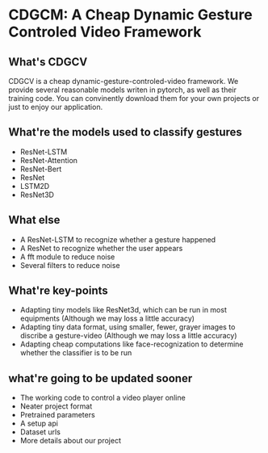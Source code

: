 # CDGCM: A Cheap Dynamic Gesture Controled Video Framework

## What's CDGCV
  CDGCV is a cheap dynamic-gesture-controled-video framework. We provide several reasonable models writen in pytorch, as well as their training code. You can convinently download them for your own projects or just to enjoy our application.

## What're the models used to classify gestures
* ResNet-LSTM
* ResNet-Attention
* ResNet-Bert
* ResNet
* LSTM2D
* ResNet3D

## What else
* A ResNet-LSTM to recognize whether a gesture happened
* A ResNet to recognize whether the user appears
* A fft module to reduce noise
* Several filters to reduce noise

## What're key-points
* Adapting tiny models like ResNet3d, which can be run in most equipments (Although we may loss a little accuracy)
* Adapting tiny data format, using smaller, fewer, grayer images to discribe a gesture-video (Although we may loss a little accuracy)
* Adapting cheap computations like face-recognization to determine whether the classifier is to be run

## what're going to be updated sooner
* The working code to control a video player online
* Neater project format
* Pretrained parameters
* A setup api
* Dataset urls
* More details about our project

